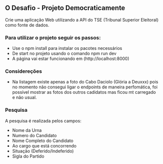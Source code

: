 ## O Desafio - Projeto Democraticamente

Crie uma aplicação Web utilizando a API do TSE (Tribunal Superior Eleitoral) como fonte de dados.

### Para utilizar o projeto seguir os passos:

* Use o npm install para instalar os pacotes necessários
* De start no projeto usando o comando npm run dev
* A página vai estar funcionando em (http://localhost:8000)

### Considereções

* Na listagem existe apenas a foto do Cabo Daciolo (Glória a Deuxxx) pois no momento não consegui ligar o endpoints de maneira perfomática, foi possível mostrar as fotos dos outros cadidatos mas ficou mt carregado e não usual.

### Pesquisa

A pesquisa é realizada pelos campos:

* Nome da Urna
* Numero do Candidato 
* Nome Completo do Candidato
* Ao cargo que está concorrendo
* Situação (Deferido/Indeferido)
* Sigla do Partido

